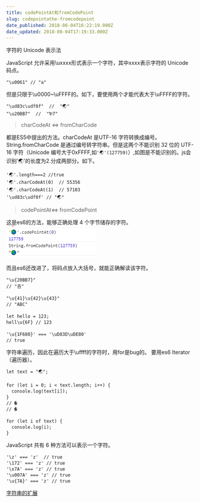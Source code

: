 ```yaml
---
title: codePointAt和fromCodePoint
slug: codepointathe-fromcodepoint
date_published: 2018-08-04T16:22:19.000Z
date_updated: 2018-08-04T17:19:33.000Z
---
```


字符的 Unicode 表示法

JavaScript 允许采用\uxxxx形式表示一个字符，其中xxxx表示字符的 Unicode 码点。

    "\u0061" // "a"
    

但是只限于\u0000~\uFFFF的。如下，要使用两个才能代表大于\uFFFF的字符。

    "\ud83c\udf0f"  //  "🌏"
    "\u20BB7"  //  "₻7"
    

> charCodeAt <=> fromCharCode

都是ES5中提出的方法。charCodeAt 是UTF-16 字符转换成编号。String.fromCharCode 是通过编号转字符串。但是这两个不能识别 32 位的 UTF-16 字符（Unicode 编号大于0xFFFF,如`'🌏'(127759)`）,如图是不能识别的。js会识别'🌏'的长度为2.分成两部分。如下。

    '🌏'.length===2 //true
    '🌏'.charCodeAt(0)  // 55356
    '🌏'.charCodeAt(1)  // 57103
    '\ud83c\udf0f' // "🌏"
    

> codePointAt<=> fromCodePoint

这是es6的方法，能够正确处理 4 个字节储存的字符。
![](/source/images/2018/08/QQ--20180804230557.png)

而且es6还改进了，将码点放入大括号，就能正确解读该字符。

    "\u{20BB7}"
    // "𠮷"
    
    "\u{41}\u{42}\u{43}"
    // "ABC"
    
    let hello = 123;
    hell\u{6F} // 123
    
    '\u{1F680}' === '\uD83D\uDE80'
    // true
    

字符串遍历，因此在遍历大于\uffff的字符时，用for是bug的。 要用es6 Iterator（遍历器）。

    let text = "🌏";
    
    for (let i = 0; i < text.length; i++) {
      console.log(text[i]);
    }
    // �
    // �
    
    for (let i of text) {
      console.log(i);
    }
    

JavaScript 共有 6 种方法可以表示一个字符。

    '\z' === 'z'  // true
    '\172' === 'z' // true
    '\x7A' === 'z' // true
    '\u007A' === 'z' // true
    '\u{7A}' === 'z' // true
    

[字符串的扩展](http://es6.ruanyifeng.com/#docs/string)
